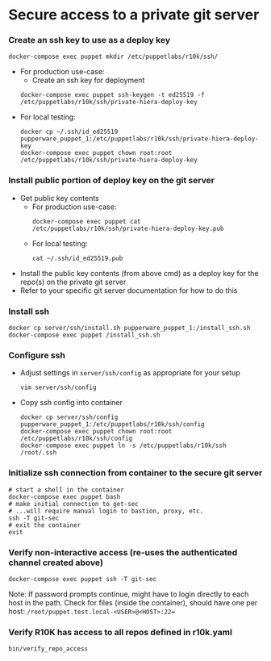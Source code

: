 # Secure access to a private git server

### Create an ssh key to use as a deploy key
```shell
docker-compose exec puppet mkdir /etc/puppetlabs/r10k/ssh/
```
- For production use-case:
  - Create an ssh key for deployment
  ```shell
  docker-compose exec puppet ssh-keygen -t ed25519 -f /etc/puppetlabs/r10k/ssh/private-hiera-deploy-key
  ```
- For local testing:
  ```shell
  docker cp ~/.ssh/id_ed25519 pupperware_puppet_1:/etc/puppetlabs/r10k/ssh/private-hiera-deploy-key
  docker-compose exec puppet chown root:root /etc/puppetlabs/r10k/ssh/private-hiera-deploy-key
  ```

### Install public portion of deploy key on the git server
- Get public key contents
  - For production use-case:
    ```shell
    docker-compose exec puppet cat /etc/puppetlabs/r10k/ssh/private-hiera-deploy-key.pub
    ```
  - For local testing:
    ```shell
    cat ~/.ssh/id_ed25519.pub
    ```
- Install the public key contents (from above cmd) as a deploy key for the
  repo(s) on the private git server
- Refer to your specific git server documentation for how to do this

### Install ssh
```shell
docker cp server/ssh/install.sh pupperware_puppet_1:/install_ssh.sh
docker-compose exec puppet /install_ssh.sh
```

### Configure ssh
- Adjust settings in `server/ssh/config` as appropriate for your setup
  ```shell
  vim server/ssh/config
  ```
- Copy ssh config into container
  ```shell
  docker cp server/ssh/config pupperware_puppet_1:/etc/puppetlabs/r10k/ssh/config
  docker-compose exec puppet chown root:root /etc/puppetlabs/r10k/ssh/config
  docker-compose exec puppet ln -s /etc/puppetlabs/r10k/ssh /root/.ssh
  ```

### Initialize ssh connection from container to the secure git server
```shell
# start a shell in the container
docker-compose exec puppet bash
# make initial connection to get-sec
# ...will require manual login to bastion, proxy, etc.
ssh -T git-sec
# exit the container
exit
```

### Verify non-interactive access (re-uses the authenticated channel created above)
```shell
docker-compose exec puppet ssh -T git-sec
```
Note: If password prompts continue, might have to login directly to each host
in the path.  Check for files (inside the container), should have one per host:
`/root/puppet.test.local-<USER>@<HOST>:22=`

### Verify R10K has access to all repos defined in r10k.yaml
```shell
bin/verify_repo_access
```

